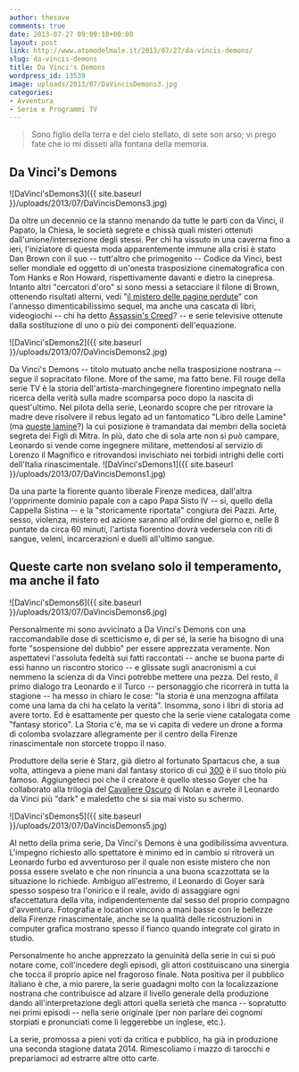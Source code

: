 ```yaml
---
author: thesave
comments: true
date: 2013-07-27 09:09:10+00:00
layout: post
link: http://www.atomodelmale.it/2013/07/27/da-vincis-demons/
slug: da-vincis-demons
title: Da Vinci's Demons
wordpress_id: 13539
image: uploads/2013/07/DaVincisDemons3.jpg
categories:
- Avventura
- Serie e Programmi TV
---
```


<blockquote>Sono figlio della terra e del cielo stellato, di sete son arso; vi prego fate che io mi disseti alla fontana della memoria.</blockquote>

## Da Vinci's Demons

![DaVinci'sDemons3]({{ site.baseurl }}/uploads/2013/07/DaVincisDemons3.jpg)

Da oltre un decennio ce la stanno menando da tutte le parti con da Vinci, il Papato, la Chiesa, le società segrete e chissà quali misteri ottenuti dall'unione/intersezione degli stessi. Per chi ha vissuto in una caverna fino a ieri, l'iniziatore di questa moda apparentemente immune alla crisi è stato Dan Brown con il suo -- tutt'altro che primogenito -- Codice da Vinci, best seller mondiale ed oggetto di un'onesta trasposizione cinematografica con Tom Hanks e Ron Howard, rispettivamente davanti e dietro la cinepresa. Intanto altri "cercatori d'oro" si sono messi a setacciare il filone di Brown, ottenendo risultati alterni, vedi "[il mistero delle pagine perdute](/2007/12/26/il-mistero-delle-pagine-perdute.html)" con l'annesso dimenticabilissimo sequel, ma anche una cascata di libri, videogiochi -- chi ha detto [Assassin's Creed](/2010/05/05/assassins-creed-2.html)? -- e serie televisive ottenute dalla sostituzione di uno o più dei componenti dell'equazione.

![DaVinci'sDemons2]({{ site.baseurl }}/uploads/2013/07/DaVincisDemons2.jpg)

Da Vinci's Demons -- titolo mutuato anche nella trasposizione nostrana -- segue il sopracitato filone. More of the same, ma fatto bene. Fil rouge della serie TV è la storia dell'artista-marchingegnere fiorentino impegnato nella ricerca della verità sulla madre scomparsa poco dopo la nascita di quest'ultimo. Nel pilota della serie, Leonardo scopre che per ritrovare la madre deve risolvere il rebus legato ad un fantomatico "Libro delle Lamine" (ma [queste lamine](http://it.wikipedia.org/wiki/Laminette_orfiche)?) la cui posizione è tramandata dai membri della società segreta dei Figli di Mitra. In più, dato che di sola arte non si può campare, Leonardo si vende come ingegnere militare, mettendosi al servizio di Lorenzo il Magnifico e ritrovandosi invischiato nei torbidi intrighi delle corti dell'Italia rinascimentale. ![DaVinci'sDemons1]({{ site.baseurl }}/uploads/2013/07/DaVincisDemons1.jpg)

Da una parte la fiorente quanto liberale Firenze medicea, dall'altra l'opprimente dominio papale con a capo Papa Sisto IV -- si, quello della Cappella Sistina -- e la "storicamente riportata" congiura dei Pazzi. Arte, sesso, violenza, mistero ed azione saranno all'ordine del giorno e, nelle 8 puntate da circa 60 minuti, l'artista fiorentino dovrà vedersela con riti di sangue, veleni, incarcerazioni e duelli all'ultimo sangue.

## Queste carte non svelano solo il temperamento, ma anche il fato

![DaVinci'sDemons6]({{ site.baseurl }}/uploads/2013/07/DaVincisDemons6.jpg)

Personalmente mi sono avvicinato a Da Vinci's Demons con una raccomandabile dose di scetticismo e, di per sé, la serie ha bisogno di una forte "sospensione del dubbio" per essere apprezzata veramente. Non aspettatevi l'assoluta fedeltà sui fatti raccontati -- anche se buona parte di essi hanno un riscontro storico -- e glissate sugli anacronismi a cui nemmeno la scienza di da Vinci potrebbe mettere una pezza. Del resto, il primo dialogo tra Leonardo e il Turco -- personaggio che ricorrerà in tutta la stagione -- ha messo in chiaro le cose: "la storia è una menzogna affilata come una lama da chi ha celato la verità". Insomma, sono i libri di storia ad avere torto. Ed è esattamente per questo che la serie viene catalogata come "fantasy storico". La Storia c'è, ma se vi capita di vedere un drone a forma di colomba svolazzare allegramente per il centro della Firenze rinascimentale non storcete troppo il naso.

Produttore della serie è Starz, già dietro al fortunato Spartacus che, a sua volta, attingeva a piene mani dal fantasy storico di cui [300](/2007/04/06/300lalba-degli-eroi.html) è il suo titolo più famoso. Aggiungeteci poi che il creatore è quello stesso Goyer che ha collaborato alla trilogia del [Cavaliere Oscuro](/2012/09/29/the-dark-knight-rises-il-cavaliere-oscuro-il-ritorno.html) di Nolan e avrete il Leonardo da Vinci più "dark" e maledetto che si sia mai visto su schermo.

![DaVinci'sDemons5]({{ site.baseurl }}/uploads/2013/07/DaVincisDemons5.jpg)

Al netto della prima serie, Da Vinci's Demons è una godibilissima avventura. L'impegno richiesto allo spettatore è minimo ed in cambio si ritroverà un Leonardo furbo ed avventuroso per il quale non esiste mistero che non possa essere svelato e che non rinuncia a una buona scazzottata se la situazione lo richiede. Ambiguo all'estremo, il Leonardo di Goyer sarà spesso sospeso tra l'onirico e il reale, avido di assaggiare ogni sfaccettatura della vita, indipendentemente dal sesso del proprio compagno d'avventura. Fotografia e location vincono a mani basse con le bellezze della Firenze rinascimentale, anche se la qualità delle ricostruzioni in computer grafica mostrano spesso il fianco quando integrate col girato in studio.

Personalmente ho anche apprezzato la genuinità della serie in cui si può notare come, coll'incedere degli episodi, gli attori costituiscano una sinergia che tocca il proprio apice nel fragoroso finale. Nota positiva per il pubblico italiano è che, a mio parere, la serie guadagni molto con la localizzazione nostrana che contribuisce ad alzare il livello generale della produzione dando all'interpretazione degli attori quella serietà che manca -- sopratutto nei primi episodi -- nella serie originale (per non parlare dei cognomi storpiati e pronunciati come li leggerebbe un inglese, etc.).

La serie, promossa a pieni voti da critica e pubblico, ha già in produzione una seconda stagione datata 2014. Rimescoliamo i mazzo di tarocchi e prepariamoci ad estrarre altre otto carte.

